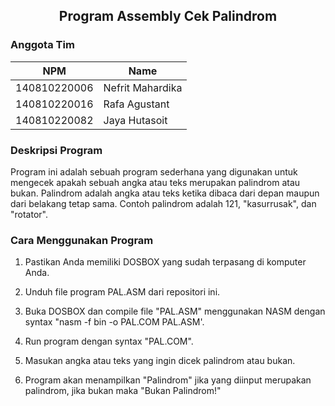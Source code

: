 <p align="center">
  <h2 align="center">
    Program Assembly Cek Palindrom
  </h2>
</p>

<h3>Anggota Tim</h3>

| NPM           | Name        |
| ------------- |-------------|
| 140810220006  | Nefrit Mahardika      |
| 140810220016  | Rafa Agustant         |
| 140810220082  | Jaya Hutasoit         |

<h3>Deskripsi Program</h3>
Program ini adalah sebuah program sederhana yang digunakan untuk mengecek apakah sebuah angka atau teks merupakan palindrom atau bukan. Palindrom adalah angka atau teks ketika dibaca dari depan maupun dari belakang tetap sama. Contoh palindrom adalah 121, "kasurrusak", dan "rotator".

<h3>Cara Menggunakan Program</h3>

1. Pastikan Anda memiliki DOSBOX yang sudah terpasang di komputer Anda.

2. Unduh file program PAL.ASM dari repositori ini.

3. Buka DOSBOX dan compile file "PAL.ASM" menggunakan NASM dengan syntax "nasm -f bin -o PAL.COM PAL.ASM'.

4. Run program dengan syntax "PAL.COM".

5. Masukan angka atau teks yang ingin dicek palindrom atau bukan.

6. Program akan menampilkan "Palindrom" jika yang diinput merupakan palindrom, jika bukan maka "Bukan Palindrom!"
